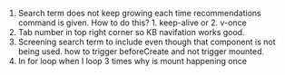 1. Search term does not keep growing each time recommendations command is given.
   How to do this? 1. keep-alive or 2. v-once
2. Tab number in top right corner so KB navifation works good.
3. Screening search term to include even though that component is not being used.
   how to trigger beforeCreate and not trigger mounted.
4. In for loop when I loop 3 times why is mount happening once
